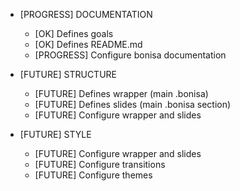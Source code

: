 * [PROGRESS] DOCUMENTATION
    * [OK] Defines goals
    * [OK] Defines README.md
    * [PROGRESS] Configure bonisa documentation

* [FUTURE] STRUCTURE
    * [FUTURE] Defines wrapper (main .bonisa)
    * [FUTURE] Defines slides (main .bonisa section)
    * [FUTURE] Configure wrapper and slides

* [FUTURE] STYLE
    * [FUTURE] Configure wrapper and slides
    * [FUTURE] Configure transitions
    * [FUTURE] Configure themes